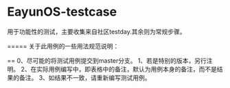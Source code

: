 EayunOS-testcase
================

用于功能性的测试，主要收集来自社区testday.其余则为常规步骤。

=====
关于此用例的一些用法规范说明：

==
0、尽可能的将测试用例提交到master分支。
1、若是特别的版本，另行注明。
2、在实际用例编写中，即表格中的备注，默认为用例本身的备注，而不是结果的备注。
3、如结果不一致，请重新编写测试用例。

